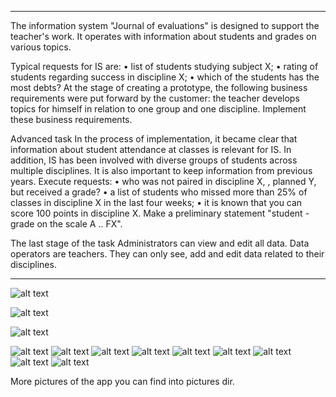*********************************************************************************************************************************************************************

The information system "Journal of evaluations" is designed to support the teacher's work. It operates with information about students and grades on various topics.

Typical requests for IS are:
• list of students studying subject X;
• rating of students regarding success in discipline X;
• which of the students has the most debts?
At the stage of creating a prototype, the following business requirements were put forward by the customer: the teacher develops topics for himself in relation to one group and one discipline. Implement these business requirements.

Advanced task
In the process of implementation, it became clear that information about student attendance at classes is relevant for IS. In addition, IS has been involved with diverse groups of students across multiple disciplines. It is also important to keep information from previous years.
Execute requests:
• who was not paired in discipline X, , planned Y, but received a grade?
• a list of students who missed more than 25% of classes in discipline X in the last four weeks;
• it is known that you can score 100 points in discipline X. Make a preliminary statement "student - grade on the scale A .. FX".

The last stage of the task Administrators can view and edit all data. Data operators are teachers. They can only see, add and edit data related to their disciplines.

*********************************************************************************************************************************************************************
![alt text](https://github.com/VredniyDed/TeacherApp/blob/master/pictures/resistrationPage.png?raw=true)

![alt text](https://github.com/VredniyDed/TeacherApp/blob/master/pictures/changePassPage.png?raw=true)

![alt text]([https://github.com/VredniyDed/TeacherApp/blob/master/pictures/changePassPage.png?raw=true)

![alt text](https://github.com/VredniyDed/TeacherApp/blob/master/pictures/erd.png?raw=true)
![alt text](https://github.com/VredniyDed/TeacherApp/blob/master/pictures/erd.png?raw=true)
![alt text](https://github.com/VredniyDed/TeacherApp/blob/master/pictures/authorizationPage.png?raw=true)
![alt text](https://github.com/VredniyDed/TeacherApp/blob/master/pictures/resistrationPage.png?raw=true)
![alt text](https://github.com/VredniyDed/TeacherApp/blob/master/pictures/resistrationPageLoginIsTaken.png?raw=true)
![alt text](https://github.com/VredniyDed/TeacherApp/blob/master/pictures/resistrationPageWrongAdmPass.png?raw=true)
![alt text](https://github.com/VredniyDed/TeacherApp/blob/master/pictures/UserListPageAddRegUser.png?raw=true)
![alt text](https://github.com/VredniyDed/TeacherApp/blob/master/pictures/UserPage1.png?raw=true)
![alt text](https://github.com/VredniyDed/TeacherApp/blob/master/pictures/adminPage1.png?raw=true)

More pictures of the app you can find into pictures dir.
